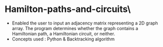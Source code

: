 # Hamilton-paths-and-circuits\
- Enabled the user to input an adjacency matrix representing a 2D graph array. The program 
determines whether the graph contains a Hamiltonian path, a Hamiltonian circuit, or 
neither.
- Concepts used : Python & Backtracking algorithm
